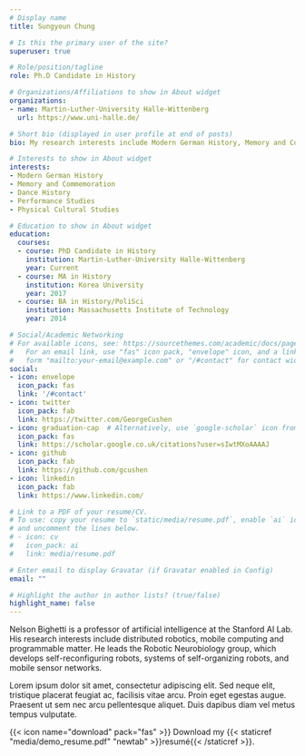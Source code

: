 ```yaml
---
# Display name
title: Sungyoun Chung

# Is this the primary user of the site?
superuser: true

# Role/position/tagline
role: Ph.D Candidate in History

# Organizations/Affiliations to show in About widget
organizations:
- name: Martin-Luther-University Halle-Wittenberg
  url: https://www.uni-halle.de/

# Short bio (displayed in user profile at end of posts)
bio: My research interests include Modern German History, Memory and Commemoration Studies, Dance History, Performance Studies and Physical Cultural Studies.

# Interests to show in About widget
interests:
- Modern German History
- Memory and Commemoration
- Dance History
- Performance Studies
- Physical Cultural Studies  

# Education to show in About widget
education:
  courses:
  - course: PhD Candidate in History
    institution: Martin-Luther-University Halle-Wittenberg
    year: Current
  - course: MA in History
    institution: Korea University
    year: 2017
  - course: BA in History/PoliSci
    institution: Massachusetts Institute of Technology
    year: 2014

# Social/Academic Networking
# For available icons, see: https://sourcethemes.com/academic/docs/page-builder/#icons
#   For an email link, use "fas" icon pack, "envelope" icon, and a link in the
#   form "mailto:your-email@example.com" or "/#contact" for contact widget.
social:
- icon: envelope
  icon_pack: fas
  link: '/#contact'
- icon: twitter
  icon_pack: fab
  link: https://twitter.com/GeorgeCushen
- icon: graduation-cap  # Alternatively, use `google-scholar` icon from `ai` icon pack
  icon_pack: fas
  link: https://scholar.google.co.uk/citations?user=sIwtMXoAAAAJ
- icon: github
  icon_pack: fab
  link: https://github.com/gcushen
- icon: linkedin
  icon_pack: fab
  link: https://www.linkedin.com/

# Link to a PDF of your resume/CV.
# To use: copy your resume to `static/media/resume.pdf`, enable `ai` icons in `params.toml`, 
# and uncomment the lines below.
# - icon: cv
#   icon_pack: ai
#   link: media/resume.pdf

# Enter email to display Gravatar (if Gravatar enabled in Config)
email: ""

# Highlight the author in author lists? (true/false)
highlight_name: false
---
```


Nelson Bighetti is a professor of artificial intelligence at the Stanford AI Lab. His research interests include distributed robotics, mobile computing and programmable matter. He leads the Robotic Neurobiology group, which develops self-reconfiguring robots, systems of self-organizing robots, and mobile sensor networks.

Lorem ipsum dolor sit amet, consectetur adipiscing elit. Sed neque elit, tristique placerat feugiat ac, facilisis vitae arcu. Proin eget egestas augue. Praesent ut sem nec arcu pellentesque aliquet. Duis dapibus diam vel metus tempus vulputate.

{{< icon name="download" pack="fas" >}} Download my {{< staticref "media/demo_resume.pdf" "newtab" >}}resumé{{< /staticref >}}.
